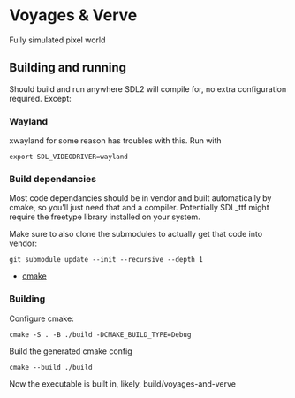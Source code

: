 # Voyages & Verve

Fully simulated pixel world

## Building and running

Should build and run anywhere SDL2 will compile for, no extra configuration
required. Except:

### Wayland

xwayland for some reason has troubles with this. Run with

`export SDL_VIDEODRIVER=wayland`

### Build dependancies

Most code dependancies should be in vendor and built automatically by cmake,
so you'll just need that and a compiler. Potentially SDL_ttf might require the
freetype library installed on your system.

Make sure to also clone the submodules to actually get that code into vendor:

`git submodule update --init --recursive --depth 1`

- [cmake](https://cmake.org/download/)

### Building

Configure cmake:

`cmake -S . -B ./build -DCMAKE_BUILD_TYPE=Debug`

Build the generated cmake config

`cmake --build ./build`

Now the executable is built in, likely, build/voyages-and-verve
